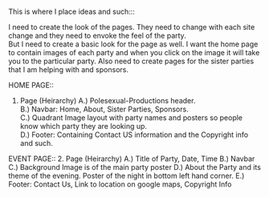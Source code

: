 This is where I place ideas and such:::

I need to create the look of the pages.  They need to change with each site change and they need to envoke the feel of the party.  
But I need to create a basic look for the page as well.  I want the home page to contain images of each party and when you click on the image
it will take you to the particular party.  Also need to create pages for the sister parties that I am helping with and sponsors.  

HOME PAGE::
1. Page (Heirarchy) 
A.)  Polesexual-Productions header.  
B.) Navbar: Home, About, Sister Parties, Sponsors.  
C.) Quadrant Image layout with party names and posters so people know which party they are looking up.  
D.) Footer: Containing Contact US information and the Copyright info and such.   


EVENT PAGE::
2. Page (Heirarchy)
A.) Title of Party, Date, Time
B.) Navbar
C.) Background Image is of the main party poster
D.) About the Party and its theme of the evening.  Poster of the night in bottom left hand corner.
E.) Footer: Contact Us, Link to location on google maps, Copyright Info 